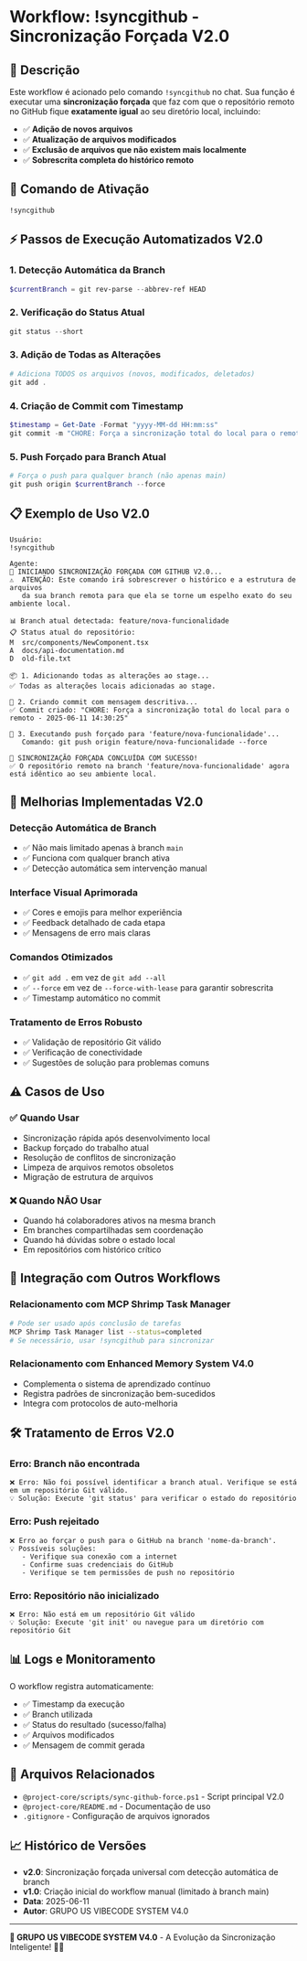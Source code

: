 # Workflow: !syncgithub - Sincronização Forçada V2.0

## 🎯 Descrição
Este workflow é acionado pelo comando `!syncgithub` no chat. Sua função é executar uma **sincronização forçada** que faz com que o repositório remoto no GitHub fique **exatamente igual** ao seu diretório local, incluindo:

- ✅ **Adição de novos arquivos**
- ✅ **Atualização de arquivos modificados**  
- ✅ **Exclusão de arquivos que não existem mais localmente**
- ✅ **Sobrescrita completa do histórico remoto**

## 🚀 Comando de Ativação
```
!syncgithub
```

## ⚡ Passos de Execução Automatizados V2.0

### 1. Detecção Automática da Branch
```powershell
$currentBranch = git rev-parse --abbrev-ref HEAD
```

### 2. Verificação do Status Atual
```powershell
git status --short
```

### 3. Adição de Todas as Alterações
```powershell
# Adiciona TODOS os arquivos (novos, modificados, deletados)
git add .
```

### 4. Criação de Commit com Timestamp
```powershell
$timestamp = Get-Date -Format "yyyy-MM-dd HH:mm:ss"
git commit -m "CHORE: Força a sincronização total do local para o remoto - $timestamp"
```

### 5. Push Forçado para Branch Atual
```powershell
# Força o push para qualquer branch (não apenas main)
git push origin $currentBranch --force
```

## 📋 Exemplo de Uso V2.0

```
Usuário:
!syncgithub

Agente:
🚀 INICIANDO SINCRONIZAÇÃO FORÇADA COM GITHUB V2.0...
⚠️  ATENÇÃO: Este comando irá sobrescrever o histórico e a estrutura de arquivos
   da sua branch remota para que ela se torne um espelho exato do seu ambiente local.

📊 Branch atual detectada: feature/nova-funcionalidade
📋 Status atual do repositório:
M  src/components/NewComponent.tsx
A  docs/api-documentation.md
D  old-file.txt

📦 1. Adicionando todas as alterações ao stage...
✅ Todas as alterações locais adicionadas ao stage.

💾 2. Criando commit com mensagem descritiva...
✅ Commit criado: "CHORE: Força a sincronização total do local para o remoto - 2025-06-11 14:30:25"

🚀 3. Executando push forçado para 'feature/nova-funcionalidade'...
   Comando: git push origin feature/nova-funcionalidade --force

🎉 SINCRONIZAÇÃO FORÇADA CONCLUÍDA COM SUCESSO!
✅ O repositório remoto na branch 'feature/nova-funcionalidade' agora está idêntico ao seu ambiente local.
```

## 🚨 Melhorias Implementadas V2.0

### **Detecção Automática de Branch**
- ✅ Não mais limitado apenas à branch `main`
- ✅ Funciona com qualquer branch ativa
- ✅ Detecção automática sem intervenção manual

### **Interface Visual Aprimorada**
- ✅ Cores e emojis para melhor experiência
- ✅ Feedback detalhado de cada etapa
- ✅ Mensagens de erro mais claras

### **Comandos Otimizados**
- ✅ `git add .` em vez de `git add --all`
- ✅ `--force` em vez de `--force-with-lease` para garantir sobrescrita
- ✅ Timestamp automático no commit

### **Tratamento de Erros Robusto**
- ✅ Validação de repositório Git válido
- ✅ Verificação de conectividade
- ✅ Sugestões de solução para problemas comuns

## ⚠️ Casos de Uso

### ✅ Quando Usar
- Sincronização rápida após desenvolvimento local
- Backup forçado do trabalho atual
- Resolução de conflitos de sincronização
- Limpeza de arquivos remotos obsoletos
- Migração de estrutura de arquivos

### ❌ Quando NÃO Usar
- Quando há colaboradores ativos na mesma branch
- Em branches compartilhadas sem coordenação
- Quando há dúvidas sobre o estado local
- Em repositórios com histórico crítico

## 🔧 Integração com Outros Workflows

### Relacionamento com MCP Shrimp Task Manager
```bash
# Pode ser usado após conclusão de tarefas
MCP Shrimp Task Manager list --status=completed
# Se necessário, usar !syncgithub para sincronizar
```

### Relacionamento com Enhanced Memory System V4.0
- Complementa o sistema de aprendizado contínuo
- Registra padrões de sincronização bem-sucedidos
- Integra com protocolos de auto-melhoria

## 🛠️ Tratamento de Erros V2.0

### Erro: Branch não encontrada
```
❌ Erro: Não foi possível identificar a branch atual. Verifique se está em um repositório Git válido.
💡 Solução: Execute 'git status' para verificar o estado do repositório
```

### Erro: Push rejeitado
```
❌ Erro ao forçar o push para o GitHub na branch 'nome-da-branch'.
💡 Possíveis soluções:
   - Verifique sua conexão com a internet
   - Confirme suas credenciais do GitHub
   - Verifique se tem permissões de push no repositório
```

### Erro: Repositório não inicializado
```
❌ Erro: Não está em um repositório Git válido
💡 Solução: Execute 'git init' ou navegue para um diretório com repositório Git
```

## 📊 Logs e Monitoramento

O workflow registra automaticamente:
- ✅ Timestamp da execução
- ✅ Branch utilizada
- ✅ Status do resultado (sucesso/falha)
- ✅ Arquivos modificados
- ✅ Mensagem de commit gerada

## 📁 Arquivos Relacionados
- `@project-core/scripts/sync-github-force.ps1` - Script principal V2.0
- `@project-core/README.md` - Documentação de uso
- `.gitignore` - Configuração de arquivos ignorados

## 📈 Histórico de Versões
- **v2.0**: Sincronização forçada universal com detecção automática de branch
- **v1.0**: Criação inicial do workflow manual (limitado à branch main)
- **Data**: 2025-06-11
- **Autor**: GRUPO US VIBECODE SYSTEM V4.0

---

**🚀 GRUPO US VIBECODE SYSTEM V4.0** - A Evolução da Sincronização Inteligente! 🧠🤖
